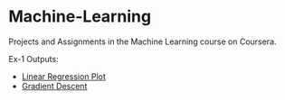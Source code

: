 # Machine-Learning

Projects and Assignments in the Machine Learning course on Coursera.

Ex-1 Outputs:
* [Linear Regression Plot](https://github.com/Sonal99314/Machine-Learning/blob/main/ex1-LinearRegression/LinearRegression.png)
* [Gradient Descent](https://github.com/Sonal99314/Machine-Learning/blob/main/ex1-LinearRegression/Gradient%20Descent.png)
